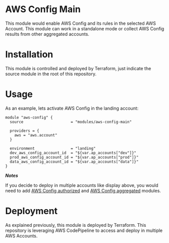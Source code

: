 # AWS Config Main

This module would enable AWS Config and its rules in the selected AWS Account. This module can work in a standalone mode or collect AWS Config results from other aggregated accounts.

# Installation

This module is controlled and deployed by Terraform, just indicate the source module in the root of this repository.

# Usage

As an example, lets activate AWS Config in the landing account:

```hcl
module "aws-config" {
  source                     = "modules/aws-config-main"

  providers = {
    aws = "aws.account"
  }
  
  environment                = "landing"
  dev_aws_config_account_id  = "${var.ap_accounts["dev"]}"
  prod_aws_config_account_id = "${var.ap_accounts["prod"]}"
  data_aws_config_account_id = "${var.ap_accounts["data"]}"
}
```

***Notes***

If you decide to deploy in multiple accounts like display above, you would need to add [AWS Config authorized](../aws-config-authorized) and [AWS Config aggregated](../aws-config-aggregated) modules.

# Deployment

As explained previously, this module is deployed by Terraform. This repository is leveraging AWS CodePipeline to access and deploy in multiple AWS Accounts.
